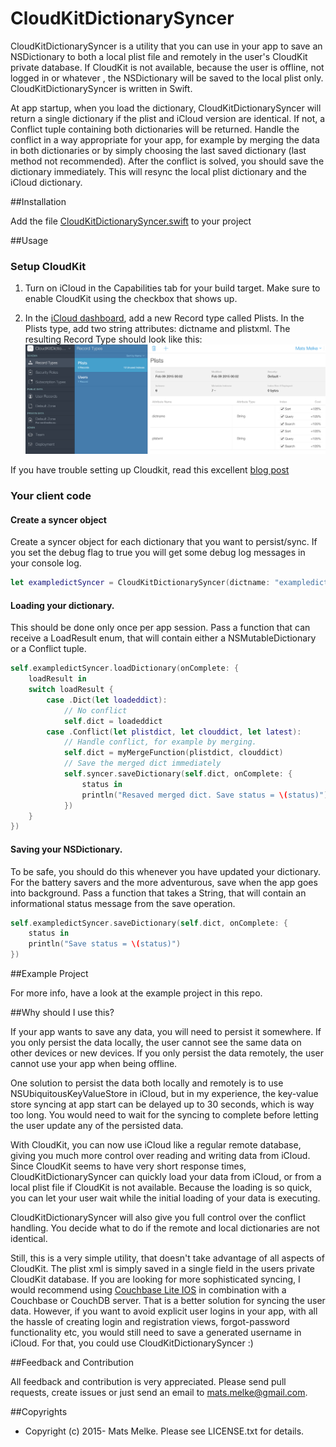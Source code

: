 # CloudKitDictionarySyncer

CloudKitDictionarySyncer is a utility that you can use in your app to save an NSDictionary to both a local plist file and 
remotely in the user's CloudKit private database. If CloudKit is not available, because the user is offline, not logged in or whatever 
, the NSDictionary will be saved to the local plist only. CloudKitDictionarySyncer is written in Swift. 
 
At app startup, when you load the dictionary, CloudKitDictionarySyncer will return a single dictionary if the plist and iCloud version are 
  identical. If not, a Conflict tuple containing both dictionaries will be returned. Handle the conflict in a way appropriate for your app, 
  for example by merging the data in both dictionaries or by simply choosing the last saved dictionary (last method not recommended). After
  the conflict is solved, you should save the dictionary immediately. This will resync the local plist dictionary and the iCloud dictionary.
  
##Installation

Add the file [CloudKitDictionarySyncer.swift](CloudKitDictionarySyncer/CloudKitDictionarySyncer.swift) to your project


##Usage

### Setup CloudKit

 1. Turn on iCloud in the Capabilities tab for your build target. Make sure to enable CloudKit using the checkbox that shows up.
 
 2. In the [iCloud dashboard](https://icloud.developer.apple.com/dashboard/), add a new Record type called Plists. In the Plists type, add two string attributes: dictname and plistxml. The 
 resulting Record Type should look like this: ![Dashboard example](/images/icloudrecordtype.png?raw=true "Dashboard example")
 
 If you have trouble setting up Cloudkit, read this excellent [blog post](http://shrikar.com/blog/2014/10/12/ios8-cloudkit-tutorial-part-1/)

### Your client code

#### Create a syncer object 

Create a syncer object for each dictionary that you want to persist/sync. If you set the debug flag to true you will get some
 debug log messages in your console log.

```swift
let exampledictSyncer = CloudKitDictionarySyncer(dictname: "exampledict", debug: true)
```

#### Loading your dictionary.
This should be done only once per app session. Pass a function that can receive a LoadResult enum, that will contain either a NSMutableDictionary or a Conflict tuple.
  
```swift
self.exampledictSyncer.loadDictionary(onComplete: {
    loadResult in
    switch loadResult {
        case .Dict(let loadeddict):
            // No conflict
            self.dict = loadeddict
        case .Conflict(let plistdict, let clouddict, let latest):
            // Handle conflict, for example by merging.
            self.dict = myMergeFunction(plistdict, clouddict)
            // Save the merged dict immediately        
            self.syncer.saveDictionary(self.dict, onComplete: {
                status in
                println("Resaved merged dict. Save status = \(status)")
            })
    }
})
```  

#### Saving your NSDictionary. 
To be safe, you should do this whenever you have updated your dictionary. For the battery savers and the more adventurous, save when the
app goes into background. Pass a function that takes a String, that will contain an informational status message from the save operation.
  
```swift
self.exampledictSyncer.saveDictionary(self.dict, onComplete: {
    status in
    println("Save status = \(status)")
})
```  
  
##Example Project

For more info, have a look at the example project in this repo.

##Why should I use this?

If your app wants to save any data, you will need to persist it somewhere. If you only persist the data locally, the user cannot see
the same data on other devices or new devices. If you only persist the data remotely, the user cannot use your app when being offline.

One solution to persist the data both locally and remotely is to use NSUbiquitousKeyValueStore in iCloud, but in my
 experience, the key-value store syncing at app start can be delayed up to 30 seconds, which is way too long. You would need to wait for the 
 syncing to complete before letting the user update any of the persisted data.
 
With CloudKit, you can now use iCloud like a regular remote database, giving you much more control over reading and writing data from iCloud. 
  Since CloudKit seems to have very short response times, CloudKitDictionarySyncer can quickly load your data from iCloud, or from a local plist
  file if CloudKit is not available. Because the loading is so quick, you
  can let your user wait while the initial loading of your data is executing. 
  
CloudKitDictionarySyncer will also give you full control over the conflict handling. You decide what to do if the remote and local dictionaries
are not identical.
 
Still, this is a very simple utility, that doesn't take advantage of all aspects of CloudKit. The plist xml is simply saved in a single field
 in the users private CloudKit database. If you are looking for more sophisticated syncing, I would recommend using 
 [Couchbase Lite IOS](https://github.com/couchbase/couchbase-lite-ios) in combination with a Couchbase or CouchDB server. That is a better solution for
 syncing the user data. However, if you want to avoid explicit user logins in your app, with all the hassle of creating login and registration views,
 forgot-password functionality etc, you would still need to save a generated username in iCloud. For that,
   you could use CloudKitDictionarySyncer :)



##Feedback and Contribution

All feedback and contribution is very appreciated. Please send pull requests, create issues
or just send an email to [mats.melke@gmail.com](mailto:mats.melke@gmail.com).

##Copyrights

* Copyright (c) 2015- Mats Melke. Please see LICENSE.txt for details.
